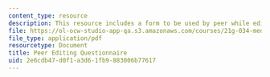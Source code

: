```yaml
---
content_type: resource
description: This resource includes a form to be used by peer while editing the questionnaire.
file: https://ol-ocw-studio-app-qa.s3.amazonaws.com/courses/21g-034-media-education-and-the-marketplace-fall-2005/2e6cdb47d0f1a3d61fb9883006b77617_MIT21G_034F05_peereditnque.pdf
file_type: application/pdf
resourcetype: Document
title: Peer Editing Questionnaire
uid: 2e6cdb47-d0f1-a3d6-1fb9-883006b77617
---
```

